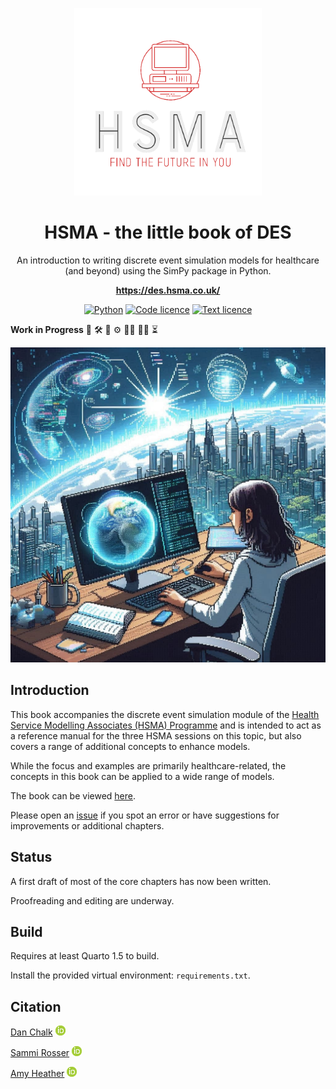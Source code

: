 <p align="center">
  <img src="resources/logos/hsma_logo_transparent_background_large.png" alt="HSMA: Find the future in you" height=300px />
</p>

<h1 align="center">
	HSMA - the little book of DES
</h1>

<p align="center">
    An introduction to writing discrete event simulation models for healthcare (and beyond) using the SimPy package in Python.
</p>

<p align="center">
	<strong>
		<a href="https://des.hsma.co.uk/">https://des.hsma.co.uk/</a>
    </strong>
</p>

<p align="center">
    <a target="_blank" href="https://www.python.org/"><img src="https://img.shields.io/badge/-Python-306998?logo=python&logoColor=white" alt="Python"/></a>
    <a target="_blank" href="https://github.com/hsma-programme/hsma6_des_book/blob/main/LICENCE.md"><img src="https://img.shields.io/badge/Code_Licence-MIT-green.svg?labelColor=gray" alt="Code licence"/></a>
    <a target="_blank" href="https://github.com/hsma-programme/hsma6_des_book/blob/main/LICENCE.md"><img src="https://img.shields.io/badge/Text_Licence-CC_BY--NC--SA_4.0-lightgrey.svg?labelColor=gray" alt="Text licence"/></a>
</p>


**Work in Progress** 🔨 🛠️ 🚧 ⚙️ 👷‍♂️ 👷‍♀️ ⏳

![Cover image](resources/logos/cover_image_bing_image_generator.jpeg)

## Introduction

This book accompanies the discrete event simulation module of the [Health Service Modelling Associates (HSMA) Programme](https://sites.google.com/nihr.ac.uk/hsma/introduction-to-hsma) and is intended to act as a reference manual for the three HSMA sessions on this topic, but also covers a range of additional concepts to enhance models. 

While the focus and examples are primarily healthcare-related, the concepts in this book can be applied to a wide range of models. 

The book can be viewed [here](https://hsma-programme.github.io/hsma6_des_book/).

Please open an [issue](https://github.com/hsma-programme/hsma6_des_book/issues) if you spot an error or have suggestions for improvements or additional chapters. 

## Status

A first draft of most of the core chapters has now been written. 

Proofreading and editing are underway. 

## Build

Requires at least Quarto 1.5 to build.

Install the provided virtual environment: `requirements.txt`.

## Citation

[Dan Chalk](https://github.com/hsma-chief-elf) [![ORCID ID](images/orcid.png)](https://orcid.org/0000-0002-4165-4364)

[Sammi Rosser](https://github.com/Bergam0t) [![ORCID ID](images/orcid.png)](https://orcid.org/0000-0002-9552-8988)

[Amy Heather](https://github.com/amyheather) [![ORCID ID](images/orcid.png)](https://orcid.org/0000-0002-6596-3479)
